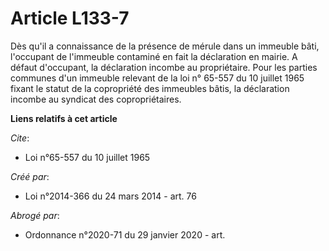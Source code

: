 # Article L133-7

Dès qu'il a connaissance de la présence de mérule dans un immeuble bâti, l'occupant de l'immeuble contaminé en fait la
déclaration en mairie. A défaut d'occupant, la déclaration incombe au propriétaire. Pour les parties communes d'un immeuble
relevant de la loi n° 65-557 du 10 juillet 1965 fixant le statut de la copropriété des immeubles bâtis, la déclaration
incombe au syndicat des copropriétaires.

**Liens relatifs à cet article**

_Cite_:

  - Loi n°65-557 du 10 juillet 1965

_Créé par_:

  - Loi n°2014-366 du 24 mars 2014 - art. 76

_Abrogé par_:

  - Ordonnance n°2020-71 du 29 janvier 2020 - art.
